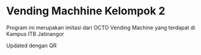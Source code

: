 # Vending Machhine Kelompok 2

Program ini merupakan imitasi dari OCTO Vending Machine yang terdapat di Kampus ITB Jatinangor

Updated dengan QR
